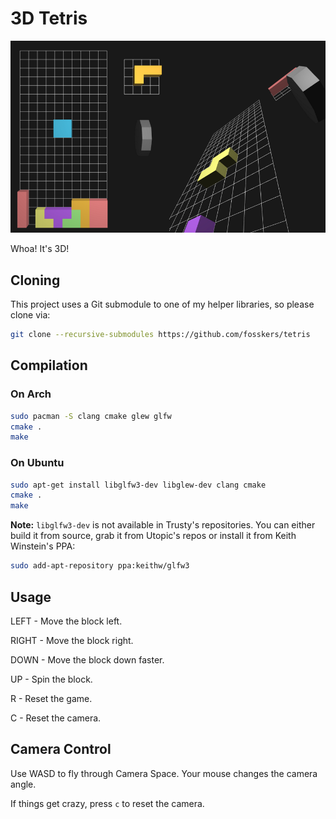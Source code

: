 # 3D Tetris

![](./tetris.png)

Whoa! It's 3D!

## Cloning

This project uses a Git submodule to one of my helper libraries, so please clone
via:

```bash
git clone --recursive-submodules https://github.com/fosskers/tetris
```

## Compilation

### On Arch

```bash
sudo pacman -S clang cmake glew glfw
cmake .
make
```

### On Ubuntu

```bash
sudo apt-get install libglfw3-dev libglew-dev clang cmake
cmake .
make
```

**Note:** `libglfw3-dev` is not available in Trusty's repositories. You can
either build it from source, grab it from Utopic's repos or install it from
Keith Winstein's PPA:

```bash
sudo add-apt-repository ppa:keithw/glfw3
```

## Usage

LEFT  - Move the block left.

RIGHT - Move the block right.

DOWN  - Move the block down faster.

UP    - Spin the block.

R     - Reset the game.

C     - Reset the camera.

## Camera Control

Use WASD to fly through Camera Space. Your mouse changes the camera angle.

If things get crazy, press `c` to reset the camera.
